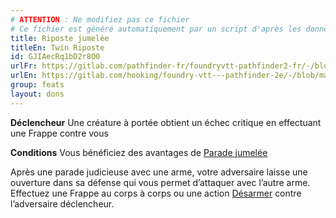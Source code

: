 ```yaml
---
# ATTENTION : Ne modifiez pas ce fichier
# Ce fichier est généré automatiquement par un script d'après les données du module Foundry VTT officiel et de sa traduction
title: Riposte jumelée
titleEn: Twin Riposte
id: GJIAecRq1bD2r8O0
urlFr: https://gitlab.com/pathfinder-fr/foundryvtt-pathfinder2-fr/-/blob/master/data/feats/GJIAecRq1bD2r8O0.htm
urlEn: https://gitlab.com/hooking/foundry-vtt---pathfinder-2e/-/blob/master/packs/data/feats.db/twin-riposte.json
group: feats
layout: dons
---
```

**Déclencheur** Une créature à portée obtient un échec critique en effectuant une Frappe contre vous

**Conditions** Vous bénéficiez des avantages de [Parade jumelée](parade-jumelée.md)

Après une parade judicieuse avec une arme, votre adversaire laisse une ouverture dans sa défense qui vous permet d’attaquer avec l’autre arme. Effectuez une Frappe au corps à corps ou une action [Désarmer](../actions/désarmer.md) contre l’adversaire déclencheur.


